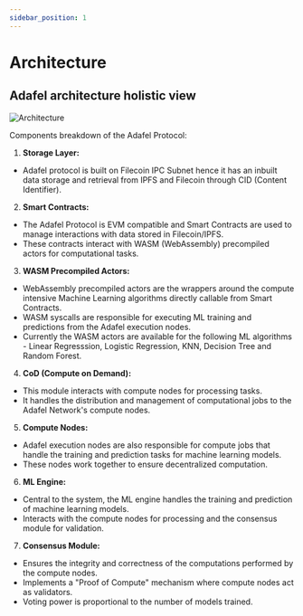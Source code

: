 ```yaml
---
sidebar_position: 1
---
```


# Architecture

## Adafel architecture holistic view

![Architecture](/img/docs/architecture.png)

Components breakdown of the Adafel Protocol:

1. **Storage Layer:**

- Adafel protocol is built on Filecoin IPC Subnet hence it has an inbuilt data storage and retrieval from IPFS and Filecoin through CID (Content Identifier).

2. **Smart Contracts:**

- The Adafel Protocol is EVM compatible and Smart Contracts are used to manage interactions with data stored in Filecoin/IPFS.
- These contracts interact with WASM (WebAssembly) precompiled actors for computational tasks.

3. **WASM Precompiled Actors:**

- WebAssembly precompiled actors are the wrappers around the compute intensive Machine Learning algorithms directly callable from Smart Contracts.
- WASM syscalls are responsible for executing ML training and predictions from the Adafel execution nodes.
- Currently the WASM actors are available for the following ML algorithms - Linear Regresssion, Logistic Regression, KNN, Decision Tree and Random Forest.

4. **CoD (Compute on Demand):**

- This module interacts with compute nodes for processing tasks.
- It handles the distribution and management of computational jobs to the Adafel Network's compute nodes.

5. **Compute Nodes:**

- Adafel execution nodes are also responsible for compute jobs that handle the training and prediction tasks for machine learning models.
- These nodes work together to ensure decentralized computation.

6. **ML Engine:**

- Central to the system, the ML engine handles the training and prediction of machine learning models.
- Interacts with the compute nodes for processing and the consensus module for validation.

7. **Consensus Module:**

- Ensures the integrity and correctness of the computations performed by the compute nodes.
- Implements a "Proof of Compute" mechanism where compute nodes act as validators.
- Voting power is proportional to the number of models trained.
